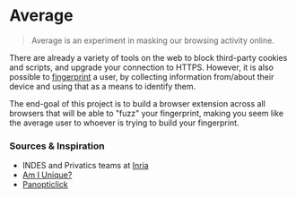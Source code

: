 # Average
> Average is an experiment in masking our browsing activity online.

There are already a variety of tools on the web to block third-party cookies and scripts, and upgrade your connection to HTTPS. However, it is also possible to [fingerprint](https://en.wikipedia.org/wiki/Device_fingerprint) a user, by collecting information from/about their device and using that as a means to identify them. 

The end-goal of this project is to build a browser extension across all browsers that will be able to "fuzz" your fingerprint, making you seem like the average user to whoever is trying to build your fingerprint. 

### Sources & Inspiration
* INDES and Privatics teams at [Inria](https://extensions.inrialpes.fr/)
* [Am I Unique?](https://amiunique.org/about)
* [Panopticlick](https://panopticlick.eff.org/)